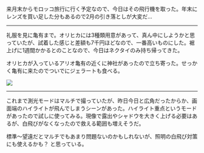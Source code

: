 来月末からモロッコ旅行に行く予定なので、今日はその飛行機を取った。年末にレンズを買い足した分もあるので2月の引き落としが大変だ...

---

礼服を見に亀有まで。オリヒカには3種類用意があって、真ん中にしようかと思っていたが、試着した感じと差額も7千円ほどなので、一番高いものにした。裾上げに1週間かかるとのことなので、今日はネクタイのみ持ち帰ってきた。

オリヒカが入っているアリオ亀有の近くに神社があったので立ち寄った。せっかく亀有に来たのでついでにジェラートも食べる。

![](https://photos.old.apkas.net/medium/202401/20240106-151327.webp)

---

これまで測光モードはマルチで撮っていたが、昨日今日と広角だったからか、画面端のハイライトが飛んでしまうシーンがあった。ハイライト重点というモードがあったので試しに使ってみる。現像で露出やシャドウを大きく上げる必要はあるが、白飛びがなくなったので救える範囲も増えそうだ。

標準〜望遠だとマルチでもあまり問題ないのかもしれないが、照明の白飛び対策にも使えるかも？ と思っている。
